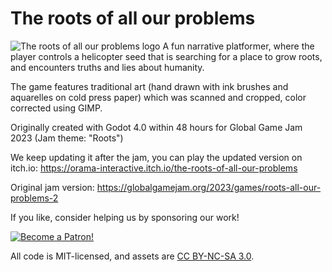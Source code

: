 # The roots of all our problems

![The roots of all our problems logo](https://img.itch.zone/aW1nLzExNDA2ODEyLnBuZw==/original/gtDviU.png)
A fun narrative platformer, where the player controls a helicopter seed that is searching for a place to grow roots, and encounters truths and lies about humanity.

The game features traditional art (hand drawn with ink brushes and aquarelles on cold press paper) which was scanned and cropped, color corrected using GIMP.

Originally created with Godot 4.0 within 48 hours for Global Game Jam 2023 (Jam theme: "Roots")

We keep updating it after the jam, you can play the updated version on itch.io: https://orama-interactive.itch.io/the-roots-of-all-our-problems

Original jam version: https://globalgamejam.org/2023/games/roots-all-our-problems-2

If you like, consider helping us by sponsoring our work!

[![Become a Patron!](https://c5.patreon.com/external/logo/become_a_patron_button.png)](https://patreon.com/OramaInteractive)

All code is MIT-licensed, and assets are [CC BY-NC-SA 3.0](https://creativecommons.org/licenses/by-nc-sa/3.0/).
